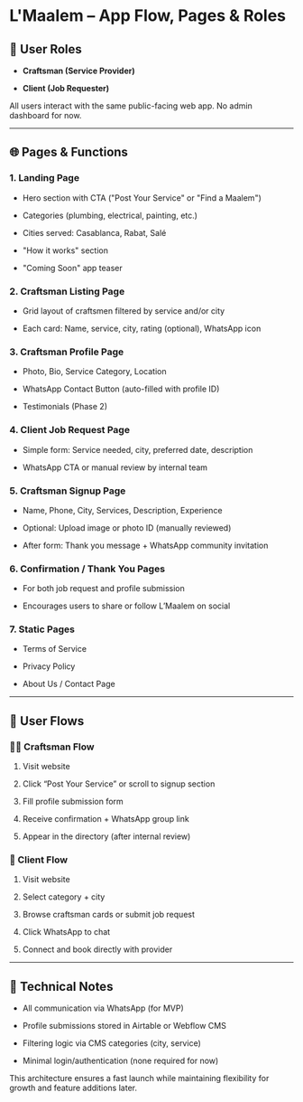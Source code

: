 # **L'Maalem – App Flow, Pages & Roles**

## **👥 User Roles**

* **Craftsman (Service Provider)**

* **Client (Job Requester)**

All users interact with the same public-facing web app. No admin dashboard for now.

---

## **🌐 Pages & Functions**

### **1\. Landing Page**

* Hero section with CTA ("Post Your Service" or "Find a Maalem")

* Categories (plumbing, electrical, painting, etc.)

* Cities served: Casablanca, Rabat, Salé

* "How it works" section

* "Coming Soon" app teaser

### **2\. Craftsman Listing Page**

* Grid layout of craftsmen filtered by service and/or city

* Each card: Name, service, city, rating (optional), WhatsApp icon

### **3\. Craftsman Profile Page**

* Photo, Bio, Service Category, Location

* WhatsApp Contact Button (auto-filled with profile ID)

* Testimonials (Phase 2\)

### **4\. Client Job Request Page**

* Simple form: Service needed, city, preferred date, description

* WhatsApp CTA or manual review by internal team

### **5\. Craftsman Signup Page**

* Name, Phone, City, Services, Description, Experience

* Optional: Upload image or photo ID (manually reviewed)

* After form: Thank you message \+ WhatsApp community invitation

### **6\. Confirmation / Thank You Pages**

* For both job request and profile submission

* Encourages users to share or follow L’Maalem on social

### **7\. Static Pages**

* Terms of Service

* Privacy Policy

* About Us / Contact Page

---

## **🔄 User Flows**

### **🧑‍🔧 Craftsman Flow**

1. Visit website

2. Click “Post Your Service” or scroll to signup section

3. Fill profile submission form

4. Receive confirmation \+ WhatsApp group link

5. Appear in the directory (after internal review)

### **🧍 Client Flow**

1. Visit website

2. Select category \+ city

3. Browse craftsman cards or submit job request

4. Click WhatsApp to chat

5. Connect and book directly with provider

---

## **📌 Technical Notes**

* All communication via WhatsApp (for MVP)

* Profile submissions stored in Airtable or Webflow CMS

* Filtering logic via CMS categories (city, service)

* Minimal login/authentication (none required for now)

This architecture ensures a fast launch while maintaining flexibility for growth and feature additions later.

